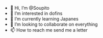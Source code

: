 - 👋 Hi, I’m @Soupito
- 👀 I’m interested in dofins
- 🌱 I’m currently learning Japanes
- 💞️ I’m looking to collaborate on everything
- 📫 How to reach me send me a letter
<!---
Soupito/Soupito is a ✨ special ✨ repository because its `README.md` (this file) appears on your GitHub profile.
You can click the Preview link to take a look at your changes.
--->
